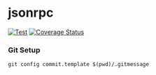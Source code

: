 # jsonrpc

[![Test](https://github.com/dannypsnl/jsonrpc/actions/workflows/test.yml/badge.svg)](https://github.com/dannypsnl/jsonrpc/actions/workflows/test.yml)
[![Coverage Status](https://coveralls.io/repos/github/dannypsnl/jsonrpc/badge.svg?branch=develop)](https://coveralls.io/github/dannypsnl/jsonrpc?branch=develop)

### Git Setup

```shell
git config commit.template $(pwd)/.gitmessage
```
